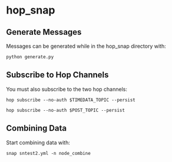 # hop_snap


## Generate Messages
Messages can be generated while in the hop_snap directory with:

`python generate.py`

## Subscribe to Hop Channels
You must also subscribe to the two hop channels:

`hop subscribe --no-auth $TIMEDATA_TOPIC --persist`

`hop subscribe --no-auth $POST_TOPIC --persist`

## Combining Data
Start combining data with:

`snap sntest2.yml -n node_combine`
